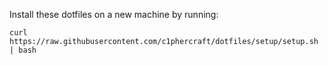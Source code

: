Install these dotfiles on a new machine by running:

`curl https://raw.githubusercontent.com/c1phercraft/dotfiles/setup/setup.sh | bash`

